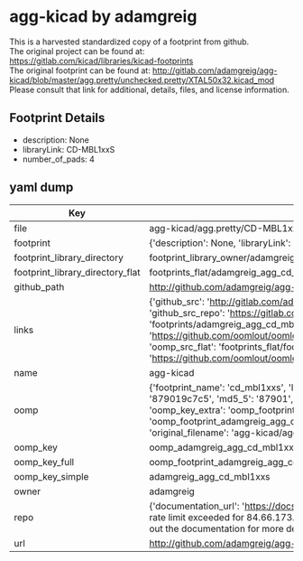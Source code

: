 # agg-kicad by adamgreig  
This is a harvested standardized copy of a footprint from github.  
The original project can be found at:  
https://gitlab.com/kicad/libraries/kicad-footprints  
The original footprint can be found at:
http://gitlab.com/adamgreig/agg-kicad/blob/master/agg.pretty/unchecked.pretty/XTAL50x32.kicad_mod
Please consult that link for additional, details, files, and license information.  
## Footprint Details
* description: None  
* libraryLink: CD-MBL1xxS  
* number_of_pads: 4  
## yaml dump  
| Key | Value |  
| --- | --- |  
| file | agg-kicad/agg.pretty/CD-MBL1xxS.kicad_mod |  
| footprint | {'description': None, 'libraryLink': 'CD-MBL1xxS', 'number_of_pads': 4} |  
| footprint_library_directory | footprint_library_owner/adamgreig_agg-kicad |  
| footprint_library_directory_flat | footprints_flat/adamgreig_agg_cd_mbl1xxs/working |  
| github_path | http://github.com/adamgreig/agg-kicad/blob/master/agg.pretty/CD-MBL1xxS.kicad_mod |  
| links | {'github_src': 'http://gitlab.com/adamgreig/agg-kicad/blob/master/agg.pretty/unchecked.pretty/XTAL50x32.kicad_mod', 'github_src_repo': 'https://gitlab.com/kicad/libraries/kicad-footprints', 'oomp_bot': 'footprints/adamgreig_agg_cd_mbl1xxs/working', 'oomp_bot_github': 'https://github.com/oomlout/oomlout_oomp_footprint_bot/tree/main/footprints/adamgreig_agg_cd_mbl1xxs/working', 'oomp_src_flat': 'footprints_flat/footprints_flat/adamgreig_agg_cd_mbl1xxs/working', 'oomp_src_flat_github': 'https://github.com/oomlout/oomlout_oomp_footprint_src/tree/main/footprints_flat/adamgreig_agg_cd_mbl1xxs/working'} |  
| name | agg-kicad |  
| oomp | {'footprint_name': 'cd_mbl1xxs', 'library_name': 'agg', 'md5': '879019c7c5e223c50fc303f5b20218e2', 'md5_10': '879019c7c5', 'md5_5': '87901', 'md5_6': '879019', 'oomp_key': 'oomp_adamgreig_agg_cd_mbl1xxs', 'oomp_key_extra': 'oomp_footprint_adamgreig_agg_cd_mbl1xxs', 'oomp_key_full': 'oomp_footprint_adamgreig_agg_cd_mbl1xxs_879019', 'oomp_key_simple': 'adamgreig_agg_cd_mbl1xxs', 'original_filename': 'agg-kicad/agg.pretty/CD-MBL1xxS.kicad_mod', 'owner_name': 'adamgreig'} |  
| oomp_key | oomp_adamgreig_agg_cd_mbl1xxs |  
| oomp_key_full | oomp_footprint_adamgreig_agg_cd_mbl1xxs |  
| oomp_key_simple | adamgreig_agg_cd_mbl1xxs |  
| owner | adamgreig |  
| repo | {'documentation_url': 'https://docs.github.com/rest/overview/resources-in-the-rest-api#rate-limiting', 'message': "API rate limit exceeded for 84.66.173.59. (But here's the good news: Authenticated requests get a higher rate limit. Check out the documentation for more details.)"} |  
| url | http://github.com/adamgreig/agg-kicad |  

